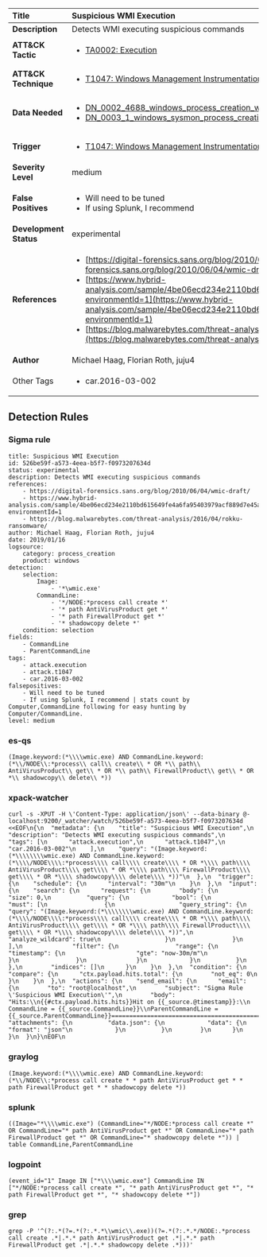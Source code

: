 | Title                    | Suspicious WMI Execution       |
|:-------------------------|:------------------|
| **Description**          | Detects WMI executing suspicious commands |
| **ATT&amp;CK Tactic**    |  <ul><li>[TA0002: Execution](https://attack.mitre.org/tactics/TA0002)</li></ul>  |
| **ATT&amp;CK Technique** | <ul><li>[T1047: Windows Management Instrumentation](https://attack.mitre.org/techniques/T1047)</li></ul>  |
| **Data Needed**          | <ul><li>[DN_0002_4688_windows_process_creation_with_commandline](../Data_Needed/DN_0002_4688_windows_process_creation_with_commandline.md)</li><li>[DN_0003_1_windows_sysmon_process_creation](../Data_Needed/DN_0003_1_windows_sysmon_process_creation.md)</li></ul>  |
| **Trigger**              | <ul><li>[T1047: Windows Management Instrumentation](../Triggers/T1047.md)</li></ul>  |
| **Severity Level**       | medium |
| **False Positives**      | <ul><li>Will need to be tuned</li><li>If using Splunk, I recommend | stats count by Computer,CommandLine following for easy hunting by Computer/CommandLine.</li></ul>  |
| **Development Status**   | experimental |
| **References**           | <ul><li>[https://digital-forensics.sans.org/blog/2010/06/04/wmic-draft/](https://digital-forensics.sans.org/blog/2010/06/04/wmic-draft/)</li><li>[https://www.hybrid-analysis.com/sample/4be06ecd234e2110bd615649fe4a6fa95403979acf889d7e45a78985eb50acf9?environmentId=1](https://www.hybrid-analysis.com/sample/4be06ecd234e2110bd615649fe4a6fa95403979acf889d7e45a78985eb50acf9?environmentId=1)</li><li>[https://blog.malwarebytes.com/threat-analysis/2016/04/rokku-ransomware/](https://blog.malwarebytes.com/threat-analysis/2016/04/rokku-ransomware/)</li></ul>  |
| **Author**               | Michael Haag, Florian Roth, juju4 |
| Other Tags           | <ul><li>car.2016-03-002</li></ul> | 

## Detection Rules

### Sigma rule

```
title: Suspicious WMI Execution
id: 526be59f-a573-4eea-b5f7-f0973207634d
status: experimental
description: Detects WMI executing suspicious commands
references:
    - https://digital-forensics.sans.org/blog/2010/06/04/wmic-draft/
    - https://www.hybrid-analysis.com/sample/4be06ecd234e2110bd615649fe4a6fa95403979acf889d7e45a78985eb50acf9?environmentId=1
    - https://blog.malwarebytes.com/threat-analysis/2016/04/rokku-ransomware/
author: Michael Haag, Florian Roth, juju4
date: 2019/01/16
logsource:
    category: process_creation
    product: windows
detection:
    selection:
        Image:
            - '*\wmic.exe'
        CommandLine:
            - '*/NODE:*process call create *'
            - '* path AntiVirusProduct get *'
            - '* path FirewallProduct get *'
            - '* shadowcopy delete *'
    condition: selection
fields:
    - CommandLine
    - ParentCommandLine
tags:
    - attack.execution
    - attack.t1047
    - car.2016-03-002
falsepositives:
    - Will need to be tuned
    - If using Splunk, I recommend | stats count by Computer,CommandLine following for easy hunting by Computer/CommandLine.
level: medium

```





### es-qs
    
```
(Image.keyword:(*\\\\wmic.exe) AND CommandLine.keyword:(*\\/NODE\\:*process\\ call\\ create\\ * OR *\\ path\\ AntiVirusProduct\\ get\\ * OR *\\ path\\ FirewallProduct\\ get\\ * OR *\\ shadowcopy\\ delete\\ *))
```


### xpack-watcher
    
```
curl -s -XPUT -H \'Content-Type: application/json\' --data-binary @- localhost:9200/_watcher/watch/526be59f-a573-4eea-b5f7-f0973207634d <<EOF\n{\n  "metadata": {\n    "title": "Suspicious WMI Execution",\n    "description": "Detects WMI executing suspicious commands",\n    "tags": [\n      "attack.execution",\n      "attack.t1047",\n      "car.2016-03-002"\n    ],\n    "query": "(Image.keyword:(*\\\\\\\\wmic.exe) AND CommandLine.keyword:(*\\\\/NODE\\\\:*process\\\\ call\\\\ create\\\\ * OR *\\\\ path\\\\ AntiVirusProduct\\\\ get\\\\ * OR *\\\\ path\\\\ FirewallProduct\\\\ get\\\\ * OR *\\\\ shadowcopy\\\\ delete\\\\ *))"\n  },\n  "trigger": {\n    "schedule": {\n      "interval": "30m"\n    }\n  },\n  "input": {\n    "search": {\n      "request": {\n        "body": {\n          "size": 0,\n          "query": {\n            "bool": {\n              "must": [\n                {\n                  "query_string": {\n                    "query": "(Image.keyword:(*\\\\\\\\wmic.exe) AND CommandLine.keyword:(*\\\\/NODE\\\\:*process\\\\ call\\\\ create\\\\ * OR *\\\\ path\\\\ AntiVirusProduct\\\\ get\\\\ * OR *\\\\ path\\\\ FirewallProduct\\\\ get\\\\ * OR *\\\\ shadowcopy\\\\ delete\\\\ *))",\n                    "analyze_wildcard": true\n                  }\n                }\n              ],\n              "filter": {\n                "range": {\n                  "timestamp": {\n                    "gte": "now-30m/m"\n                  }\n                }\n              }\n            }\n          }\n        },\n        "indices": []\n      }\n    }\n  },\n  "condition": {\n    "compare": {\n      "ctx.payload.hits.total": {\n        "not_eq": 0\n      }\n    }\n  },\n  "actions": {\n    "send_email": {\n      "email": {\n        "to": "root@localhost",\n        "subject": "Sigma Rule \'Suspicious WMI Execution\'",\n        "body": "Hits:\\n{{#ctx.payload.hits.hits}}Hit on {{_source.@timestamp}}:\\n      CommandLine = {{_source.CommandLine}}\\nParentCommandLine = {{_source.ParentCommandLine}}================================================================================\\n{{/ctx.payload.hits.hits}}",\n        "attachments": {\n          "data.json": {\n            "data": {\n              "format": "json"\n            }\n          }\n        }\n      }\n    }\n  }\n}\nEOF\n
```


### graylog
    
```
(Image.keyword:(*\\\\wmic.exe) AND CommandLine.keyword:(*\\/NODE\\:*process call create * * path AntiVirusProduct get * * path FirewallProduct get * * shadowcopy delete *))
```


### splunk
    
```
((Image="*\\\\wmic.exe") (CommandLine="*/NODE:*process call create *" OR CommandLine="* path AntiVirusProduct get *" OR CommandLine="* path FirewallProduct get *" OR CommandLine="* shadowcopy delete *")) | table CommandLine,ParentCommandLine
```


### logpoint
    
```
(event_id="1" Image IN ["*\\\\wmic.exe"] CommandLine IN ["*/NODE:*process call create *", "* path AntiVirusProduct get *", "* path FirewallProduct get *", "* shadowcopy delete *"])
```


### grep
    
```
grep -P '^(?:.*(?=.*(?:.*.*\\wmic\\.exe))(?=.*(?:.*.*/NODE:.*process call create .*|.*.* path AntiVirusProduct get .*|.*.* path FirewallProduct get .*|.*.* shadowcopy delete .*)))'
```



